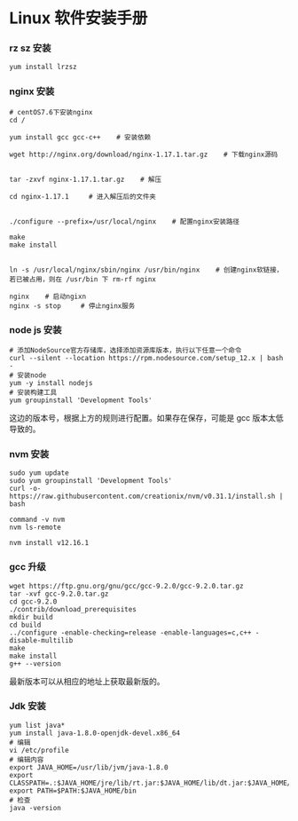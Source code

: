 # Linux 软件安装手册

### rz sz 安装

```bash
yum install lrzsz
```

### nginx 安装

```shell
# centOS7.6下安装nginx
cd /

yum install gcc gcc-c++    # 安装依赖

wget http://nginx.org/download/nginx-1.17.1.tar.gz    # 下载nginx源码


tar -zxvf nginx-1.17.1.tar.gz    # 解压

cd nginx-1.17.1     # 进入解压后的文件夹


./configure --prefix=/usr/local/nginx    # 配置nginx安装路径

make
make install


ln -s /usr/local/nginx/sbin/nginx /usr/bin/nginx    # 创建nginx软链接，若已被占用，则在 /usr/bin 下 rm-rf nginx

nginx    # 启动ngixn
nginx -s stop     # 停止nginx服务
```

### node js 安装

```shell
# 添加NodeSource官方存储库，选择添加资源库版本，执行以下任意一个命令
curl --silent --location https://rpm.nodesource.com/setup_12.x | bash -
# 安装node
yum -y install nodejs
# 安装构建工具
yum groupinstall 'Development Tools'
```

这边的版本号，根据上方的规则进行配置。如果存在保存，可能是 gcc 版本太低导致的。

### nvm 安装

```shell
sudo yum update
sudo yum groupinstall 'Development Tools'
curl -o- https://raw.githubusercontent.com/creationix/nvm/v0.31.1/install.sh | bash

command -v nvm
nvm ls-remote

nvm install v12.16.1
```

### gcc 升级

```shell
wget https://ftp.gnu.org/gnu/gcc/gcc-9.2.0/gcc-9.2.0.tar.gz
tar -xvf gcc-9.2.0.tar.gz
cd gcc-9.2.0
./contrib/download_prerequisites
mkdir build
cd build
../configure -enable-checking=release -enable-languages=c,c++ -disable-multilib
make
make install
g++ --version
```

最新版本可以从相应的地址上获取最新版的。

### Jdk 安装

```shell
yum list java*
yum install java-1.8.0-openjdk-devel.x86_64
# 编辑
vi /etc/profile
# 编辑内容
export JAVA_HOME=/usr/lib/jvm/java-1.8.0
export CLASSPATH=.:$JAVA_HOME/jre/lib/rt.jar:$JAVA_HOME/lib/dt.jar:$JAVA_HOME/lib/tools.jar
export PATH=$PATH:$JAVA_HOME/bin
# 检查
java -version
```

